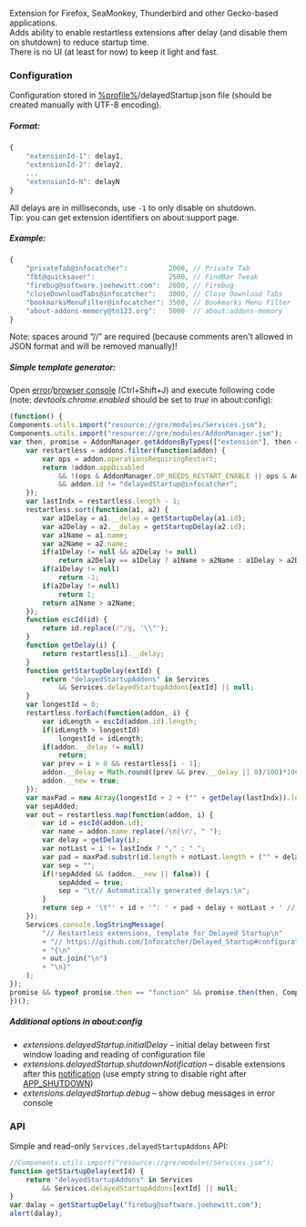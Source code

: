 Extension for Firefox, SeaMonkey, Thunderbird and other Gecko-based applications.
<br>Adds ability to enable restartless extensions after delay (and disable them on shutdown) to reduce startup time.
<br>There is no UI (at least for now) to keep it light and fast.

### Configuration
Configuration stored in <a href="https://support.mozilla.org/en-US/kb/profiles-where-firefox-stores-user-data">%profile%</a>/delayedStartup.json file (should be created manually with UTF-8 encoding).

##### Format:
```js
{
	"extensionId-1": delay1,
	"extensionId-2": delay2,
	...
	"extensionId-N": delayN
}
```
All delays are in milliseconds, use `-1` to only disable on shutdown.
<br>Tip: you can get extension identifiers on about:support page.
##### Example:
```js
{
	"privateTab@infocatcher":          2000, // Private Tab
	"fbt@quicksaver":                  2500, // FindBar Tweak
	"firebug@software.joehewitt.com":  2600, // Firebug
	"closeDownloadTabs@infocatcher":   3000, // Close Download Tabs
	"bookmarksMenuFilter@infocatcher": 3500, // Bookmarks Menu Filter
	"about-addons-memory@tn123.org":   5000  // about:addons-memory
}
```
Note: spaces around “//” are required (because comments aren't allowed in JSON format and will be removed manually)!
##### Simple template generator:
Open <a href="https://developer.mozilla.org/en-US/docs/Error_Console">error</a>/<a href="https://developer.mozilla.org/en-US/docs/Tools/Browser_Console">browser console</a> (Ctrl+Shift+J) and execute following code (note: <em>devtools.chrome.enabled</em> should be set to <em>true</em> in about:config):
```js
(function() {
Components.utils.import("resource://gre/modules/Services.jsm");
Components.utils.import("resource://gre/modules/AddonManager.jsm");
var then, promise = AddonManager.getAddonsByTypes(["extension"], then = function(addons) {
	var restartless = addons.filter(function(addon) {
		var ops = addon.operationsRequiringRestart;
		return !addon.appDisabled
			&& !(ops & AddonManager.OP_NEEDS_RESTART_ENABLE || ops & AddonManager.OP_NEEDS_RESTART_DISABLE)
			&& addon.id != "delayedStartup@infocatcher";
	});
	var lastIndx = restartless.length - 1;
	restartless.sort(function(a1, a2) {
		var a1Delay = a1.__delay = getStartupDelay(a1.id);
		var a2Delay = a2.__delay = getStartupDelay(a2.id);
		var a1Name = a1.name;
		var a2Name = a2.name;
		if(a1Delay != null && a2Delay != null)
			return a2Delay == a1Delay ? a1Name > a2Name : a1Delay > a2Delay;
		if(a1Delay != null)
			return -1;
		if(a2Delay != null)
			return 1;
		return a1Name > a2Name;
	});
	function escId(id) {
		return id.replace(/"/g, '\\"');
	}
	function getDelay(i) {
		return restartless[i].__delay;
	}
	function getStartupDelay(extId) {
		return "delayedStartupAddons" in Services
			&& Services.delayedStartupAddons[extId] || null;
	}
	var longestId = 0;
	restartless.forEach(function(addon, i) {
		var idLength = escId(addon.id).length;
		if(idLength > longestId)
			longestId = idLength;
		if(addon.__delay != null)
			return;
		var prev = i > 0 && restartless[i - 1];
		addon.__delay = Math.round((prev && prev.__delay || 0)/100)*100 + 200;
		addon.__new = true;
	});
	var maxPad = new Array(longestId + 2 + ("" + getDelay(lastIndx)).length).join(" ");
	var sepAdded;
	var out = restartless.map(function(addon, i) {
		var id = escId(addon.id);
		var name = addon.name.replace(/\n|\r/, " ");
		var delay = getDelay(i);
		var notLast = i != lastIndx ? "," : " ";
		var pad = maxPad.substr(id.length + notLast.length + ("" + delay).length);
		var sep = "";
		if(!sepAdded && (addon.__new || false)) {
			sepAdded = true;
			sep = "\t// Automatically generated delays:\n";
		}
		return sep + '\t"' + id + '": ' + pad + delay + notLast + ' // ' + name;
	});
	Services.console.logStringMessage(
		"// Restartless extensions, template for Delayed Startup\n"
		+ "// https://github.com/Infocatcher/Delayed_Startup#configuration\n"
		+ "{\n"
		+ out.join("\n")
		+ "\n}"
	);
});
promise && typeof promise.then == "function" && promise.then(then, Components.utils.reportError); // Firefox 61+
})();
```

##### Additional options in about:config
* <em>extensions.delayedStartup.initialDelay</em> – initial delay between first window loading and reading of configuration file
* <em>extensions.delayedStartup.shutdownNotification</em> – disable extensions after this <a href="https://developer.mozilla.org/en-US/docs/Observer_Notifications">notification</a> (use empty string to disable right after <a href="https://developer.mozilla.org/en-US/Add-ons/Bootstrapped_extensions#Reason_constants">APP_SHUTDOWN</a>)
* <em>extensions.delayedStartup.debug</em> – show debug messages in error console

### API
Simple and read-only `Services.delayedStartupAddons` API:
```js
//Components.utils.import("resource://gre/modules/Services.jsm");
function getStartupDelay(extId) {
	return "delayedStartupAddons" in Services
		&& Services.delayedStartupAddons[extId] || null;
}
var dalay = getStartupDelay("firebug@software.joehewitt.com");
alert(dalay);
```